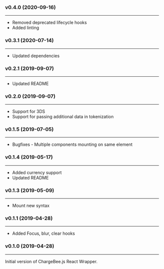 ### v0.4.0 (2020-09-16)
* * *
* Removed deprecated lifecycle hooks
* Added linting

### v0.3.1 (2020-07-14)
* * *
* Updated dependencies

### v0.2.1 (2019-09-07)
* * *
* Updated README

### v0.2.0 (2019-09-07)
* * *
* Support for 3DS
* Support for passing additional data in tokenization

### v0.1.5 (2019-07-05)
* * *
* Bugfixes - Multiple components mounting on same element

### v0.1.4 (2019-05-17)
* * *
* Added currency support
* Updated README

### v0.1.3 (2019-05-09)
* * *
* Mount new syntax

### v0.1.1  (2019-04-28)
* * *
* Added Focus, blur, clear hooks

### v0.1.0  (2019-04-28)
* * *
Initial version of ChargeBee.js React Wrapper.

